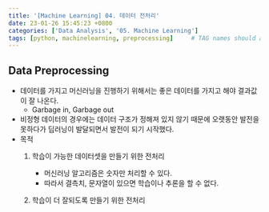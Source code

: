 ```yaml
---
title: '[Machine Learning] 04. 데이터 전처리'
date: 23-01-26 15:45:23 +0800
categories: ['Data Analysis', '05. Machine Learning']
tags: [python, machinelearning, preprocessing]     # TAG names should always be lowercase
---
```


## Data Preprocessing
- 데이터를 가지고 머신러닝을 진행하기 위해서는 좋은 데이터를 가지고 해야 결과값이 잘 나온다.
    - Garbage in, Garbage out
- 비정형 데이터의 경우에는 데이터 구조가 정해져 있지 않기 때문에 오랫동안 발전을 못하다가 딥러닝이 발달되면서 발전이 되기 시작했다.
- 목적
    1. 학습이 가능한 데이터셋을 만들기 위한 전처리
        - 머신러닝 알고리즘은 숫자만 처리할 수 있다.
        - 따라서 결측치, 문자열이 있으면 학습이나 추론을 할 수 없다.
        
    2. 학습이 더 잘되도록 만들기 위한 전처리
